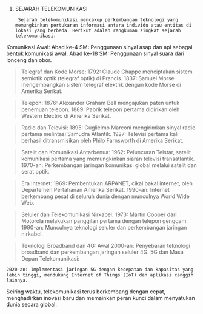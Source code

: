1. SEJARAH TELEKOMUNIKASI

        Sejarah telekomunikasi mencakup perkembangan teknologi yang memungkinkan pertukaran informasi antara individu atau entitas di lokasi yang berbeda. Berikut adalah rangkuman singkat sejarah telekomunikasi:
  Komunikasi Awal:
  Abad ke-4 SM: Penggunaan sinyal asap dan api sebagai bentuk komunikasi awal.
  Abad ke-18 SM: Penggunaan sinyal suara dari lonceng dan obor.
  
> Telegraf dan Kode Morse:
  1792: Claude Chappe menciptakan sistem semiotik optik (telegraf optik) di Prancis.
  1837: Samuel Morse mengembangkan sistem telegraf elektrik dengan kode Morse di Amerika Serikat.
  
> Telepon:
  1876: Alexander Graham Bell mengajukan paten untuk penemuan telepon.
  1889: Pabrik telepon pertama didirikan oleh Western Electric di Amerika Serikat.

> Radio dan Televisi:
  1895: Guglielmo Marconi mengirimkan sinyal radio pertama melintasi Samudra Atlantik.
  1927: Televisi pertama kali berhasil ditransmisikan oleh Philo Farnsworth di Amerika Serikat.

> Satelit dan Komunikasi Antarbenua:
  1962: Peluncuran Telstar, satelit komunikasi pertama yang memungkinkan siaran televisi transatlantik.
  1970-an: Perkembangan jaringan komunikasi global melalui satelit dan serat optik.

> Era Internet:
  1969: Pembentukan ARPANET, cikal bakal internet, oleh Departemen Pertahanan Amerika Serikat.
  1990-an: Internet berkembang pesat di seluruh dunia dengan munculnya World Wide Web.

> Seluler dan Telekomunikasi Nirkabel:
  1973: Martin Cooper dari Motorola melakukan panggilan pertama dengan telepon genggam.
  1990-an: Munculnya teknologi seluler dan perkembangan jaringan nirkabel.

> Teknologi Broadband dan 4G:
  Awal 2000-an: Penyebaran teknologi broadband dan perkembangan jaringan seluler 4G.
  5G dan Masa Depan Telekomunikasi:

    2020-an: Implementasi jaringan 5G dengan kecepatan dan kapasitas yang lebih tinggi, mendukung Internet of Things (IoT) dan aplikasi canggih lainnya.
Seiring waktu, telekomunikasi terus berkembang dengan cepat, menghadirkan inovasi baru dan memainkan peran kunci dalam menyatukan dunia secara global.
